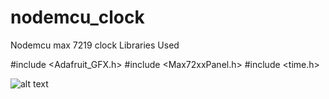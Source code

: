 # nodemcu_clock
Nodemcu max 7219 clock Libraries Used

#include <Adafruit_GFX.h> 
#include <Max72xxPanel.h>
#include <time.h>

![alt text](https://github.com/vinojv96/nodemcu_clock/tree/master/esp_max_clock "Max7219")
